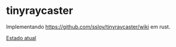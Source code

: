 # tinyraycaster

Implementando https://github.com/ssloy/tinyraycaster/wiki em rust.

[Estado atual](output.mp4)
